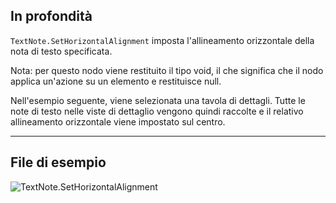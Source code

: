 ## In profondità
`TextNote.SetHorizontalAlignment` imposta l'allineamento orizzontale della nota di testo specificata.

Nota: per questo nodo viene restituito il tipo void, il che significa che il nodo applica un'azione su un elemento e restituisce null.

Nell'esempio seguente, viene selezionata una tavola di dettagli. Tutte le note di testo nelle viste di dettaglio vengono quindi raccolte e il relativo allineamento orizzontale viene impostato sul centro.
___
## File di esempio

![TextNote.SetHorizontalAlignment](./Revit.Elements.TextNote.SetHorizontalAlignment_img.jpg)
